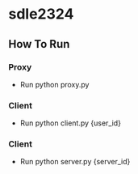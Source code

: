 # sdle2324
## How To Run
### Proxy
- Run python proxy.py
### Client
- Run python client.py {user_id}
### Client
- Run python server.py {server_id}